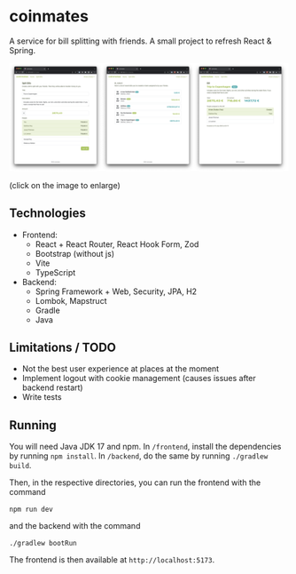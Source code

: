 # coinmates

A service for bill splitting with friends. A small project to refresh React & Spring.

![Screenshots](images/screenshots.png)

(click on the image to enlarge)

## Technologies

- Frontend:
  - React + React Router, React Hook Form, Zod
  - Bootstrap (without js)
  - Vite
  - TypeScript
- Backend:
  - Spring Framework + Web, Security, JPA, H2
  - Lombok, Mapstruct
  - Gradle
  - Java

## Limitations / TODO

- Not the best user experience at places at the moment
- Implement logout with cookie management (causes issues after backend restart)
- Write tests

## Running

You will need Java JDK 17 and npm. In `/frontend`, install the dependencies by running `npm install`. In `/backend`, do the same by running `./gradlew build`.

Then, in the respective directories, you can run the frontend with the command

```
npm run dev
```

and the backend with the command

```
./gradlew bootRun
```

The frontend is then available at `http://localhost:5173`.
